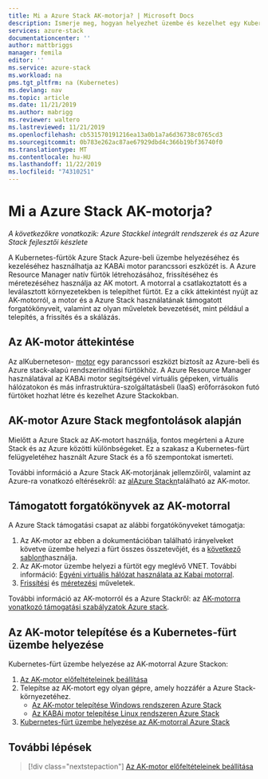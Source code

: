 ```yaml
---
title: Mi a Azure Stack AK-motorja? | Microsoft Docs
description: Ismerje meg, hogyan helyezhet üzembe és kezelhet egy Kubernetes-fürtöt az Azure-ban és a Azure Stackban az AK motor parancssori eszköz használatával.
services: azure-stack
documentationcenter: ''
author: mattbriggs
manager: femila
editor: ''
ms.service: azure-stack
ms.workload: na
pms.tgt_pltfrm: na (Kubernetes)
ms.devlang: nav
ms.topic: article
ms.date: 11/21/2019
ms.author: mabrigg
ms.reviewer: waltero
ms.lastreviewed: 11/21/2019
ms.openlocfilehash: cb531570191216ea13a0b1a7a6d36738c0765cd3
ms.sourcegitcommit: 0b783e262ac87ae67929dbd4c366b19bf36740f0
ms.translationtype: MT
ms.contentlocale: hu-HU
ms.lasthandoff: 11/22/2019
ms.locfileid: "74310251"
---
```

# <a name="what-is-the-aks-engine-on-azure-stack"></a>Mi a Azure Stack AK-motorja?

*A következőkre vonatkozik: Azure Stackkel integrált rendszerek és az Azure Stack fejlesztői készlete*

A Kubernetes-fürtök Azure Stack Azure-beli üzembe helyezéséhez és kezeléséhez használhatja az KABAi motor parancssori eszközét is. A Azure Resource Manager natív fürtök létrehozásához, frissítéséhez és méretezéséhez használja az AK motort. A motorral a csatlakoztatott és a leválasztott környezetekben is telepíthet fürtöt. Ez a cikk áttekintést nyújt az AK-motorról, a motor és a Azure Stack használatának támogatott forgatókönyveit, valamint az olyan műveletek bevezetését, mint például a telepítés, a frissítés és a skálázás.

## <a name="overview-of-the-aks-engine"></a>Az AK-motor áttekintése

Az alKuberneteson- [motor](https://github.com/Azure/aks-engine) egy parancssori eszközt biztosít az Azure-beli és Azure stack-alapú rendszerindítási fürtökhöz. A Azure Resource Manager használatával az KABAi motor segítségével virtuális gépeken, virtuális hálózatokon és más infrastruktúra-szolgáltatásbeli (IaaS) erőforrásokon futó fürtöket hozhat létre és kezelhet Azure Stackokban.

## <a name="aks-engine-on-azure-stack-considerations"></a>AK-motor Azure Stack megfontolások alapján

Mielőtt a Azure Stack az AK-motort használja, fontos megérteni a Azure Stack és az Azure közötti különbségeket. Ez a szakasz a Kubernetes-fürt felügyeletéhez használt Azure Stack és a fő szempontokat ismerteti.

További információ a Azure Stack AK-motorjának jellemzőiről, valamint az Azure-ra vonatkozó eltérésekről: az [alAzure Stackn](https://github.com/Azure/aks-engine/blob/master/docs/topics/azure-stack.md)található az AK-motor.

## <a name="supported-scenarios-with-the-aks-engine"></a>Támogatott forgatókönyvek az AK-motorral

A Azure Stack támogatási csapat az alábbi forgatókönyveket támogatja:

1.  Az AK-motor az ebben a dokumentációban található irányelveket követve üzembe helyezi a fürt összes összetevőjét, és a [következő sablont](https://github.com/Azure/aks-engine/tree/master/examples/azure-stack)használja.
2.  Az AK-motor üzembe helyezi a fürtöt egy meglévő VNET. További információ: [Egyéni virtuális hálózat használata az Kabai motorral](https://github.com/Azure/aks-engine/blob/master/docs/tutorials/custom-vnet.md).
3.  [Frissítési](azure-stack-kubernetes-aks-engine-upgrade.md) és [méretezési](azure-stack-kubernetes-aks-engine-scale.md) műveletek.

További információ az AK-motorról és a Azure Stackről: az [AK-motorra vonatkozó támogatási szabályzatok Azure stack](azure-stack-kubernetes-aks-engine-support.md).

## <a name="install-the-aks-engine-and-deploy-a-kubernetes-cluster"></a>Az AK-motor telepítése és a Kubernetes-fürt üzembe helyezése

Kubernetes-fürt üzembe helyezése az AK-motorral Azure Stackon:

1. [Az AK-motor előfeltételeinek beállítása](azure-stack-kubernetes-aks-engine-set-up.md)
2. Telepítse az AK-motort egy olyan gépre, amely hozzáfér a Azure Stack-környezetéhez.
     - [Az AK-motor telepítése Windows rendszeren Azure Stack](azure-stack-kubernetes-aks-engine-deploy-windows.md)
     - [Az KABAi motor telepítése Linux rendszeren Azure Stack](azure-stack-kubernetes-aks-engine-deploy-linux.md)
3. [Kubernetes-fürt üzembe helyezése az AK-motorral Azure Stack](azure-stack-kubernetes-aks-engine-deploy-cluster.md)

## <a name="next-steps"></a>További lépések

> [!div class="nextstepaction"]
> [Az AK-motor előfeltételeinek beállítása](azure-stack-kubernetes-aks-engine-set-up.md)